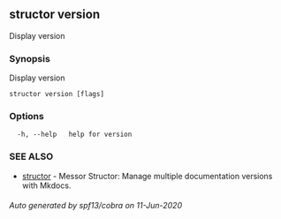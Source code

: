 ## structor version

Display version

### Synopsis

Display version

```
structor version [flags]
```

### Options

```
  -h, --help   help for version
```

### SEE ALSO

* [structor](structor.md)	 - Messor Structor: Manage multiple documentation versions with Mkdocs.

###### Auto generated by spf13/cobra on 11-Jun-2020
